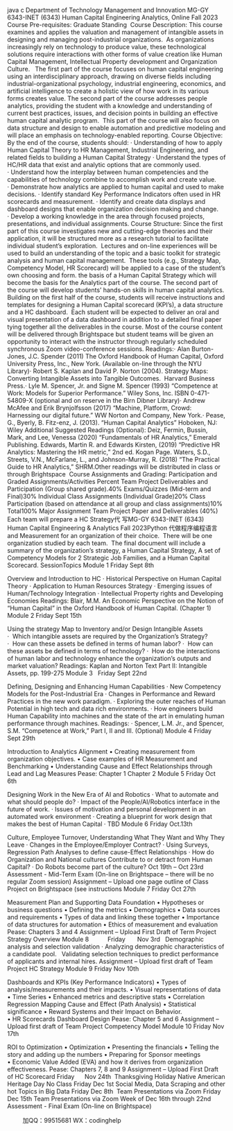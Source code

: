 java c
Department of Technology Management and Innovation
MG-GY 6343-INET (6343) Human Capital Engineering  Analytics, Online
Fall 2023
Course Pre-requisites: Graduate Standing 
Course Description:
This course examines and applies the valuation and management of intangible assets in designing and managing post-industrial organizations.  As organizations increasingly rely on technology to produce value, these technological solutions require interactions with other forms of value creation like Human Capital Management, Intellectual Property development and Organization Culture.   The first part of the course focuses on human capital engineering using an interdisciplinary approach, drawing on diverse fields including industrial-organizational psychology, industrial engineering, economics, and artificial intelligence to create a holistic view of how work in its various forms creates value. The second part of the course addresses people analytics, providing the student with a knowledge and understanding of current best practices, issues, and decision points in building an effective human capital analytic program.  This part of the course will also focus on data structure and design to enable automation and predictive modeling and will place an emphasis on technology-enabled reporting.
Course Objective:
By the end of the course, students should:
· Understanding of how to apply Human Capital Theory to HR Management, Industrial Engineering, and related fields to building a Human Capital Strategy
· Understand the types of HC/HR data that exist and analytic options that are commonly used.
· Understand how the interplay between human competencies and the capabilities of technology combine to accomplish work and create value.
· Demonstrate how analytics are applied to human capital and used to make decisions.
· Identify standard Key Performance Indicators often used in HR scorecards and measurement.
· Identify and create data displays and dashboard designs that enable organization decision making and change.
· Develop a working knowledge in the area through focused projects, presentations, and individual assignments.
Course Structure:
Since the first part of this course investigates new and cutting-edge theories and their application, it will be structured more as a research tutorial to facilitate individual student’s exploration.  Lectures and on-line experiences will be used to build an understanding of the topic and a basic toolkit for strategic analysis and human capital management.  These tools (e.g., Strategy Map, Competency Model, HR Scorecard) will be applied to a case of the student’s own choosing and form. the basis of a Human Capital Strategy which will become the basis for the Analytics part of the course.
The second part of the course will develop students’ hands-on skills in human capital analytics. Building on the first half of the course, students will receive instructions and templates for designing a Human Capital scorecard (KPI’s), a data structure and a HC dashboard.  Each student will be expected to deliver an oral and visual presentation of a data dashboard in addition to a detailed final paper tying together all the deliverables in the course.
Most of the course content will be delivered through Brightspace but student teams will be given an opportunity to interact with the instructor through regularly scheduled synchronous Zoom video-conference sessions.
Readings:· Alan Burton-Jones, J.C. Spender (2011) The Oxford Handbook of Human Capital, Oxford University Press, Inc., New York. (Available on-line through the NYU Library)· Robert S. Kaplan and David P. Norton (2004). Strategy Maps: Converting Intangible Assets into Tangible Outcomes.  Harvard Business Press.· Lyle M. Spencer, Jr. and Signe M. Spencer (1993) “Competence at Work: Models for Superior Performance.” Wiley  Sons, Inc. ISBN 0-471-54809-X (optional and on reserve in the Birn Dibner Library)· Andrew McAfee and Erik Brynjolfsson (2017) “Machine, Platform, Crowd: Harnessing our digital future.” WW Norton and Company, New York.· Pease, G., Byerly, B.  Fitz-enz, J. (2013). “Human Capital Analytics” Hoboken, NJ: Wiley
Additional Suggested Readings (Optional):
Deiz, Fermin, Bussin, Mark, and Lee, Venessa (2020) “Fundamentals of HR Analytics,” Emerald Publishing.
Edwards, Martin R. and Edwards Kirsten, (2019) “Predictive HR Analytics: Mastering the HR metric,” 2nd ed. Kogan Page.
Waters, S.D., Streets, V.N., McFarlane, L., and Johnson-Murray, R. (2018) “The Practical Guide to HR Analytics,” SHRM.Other readings will be distributed in class or through Brightspace 
Course Assignments and Grading:
Participation and Graded Assignments/Activities
Percent
Team Project Deliverables and Participation (Group shared grade).40%
Exams/Quizzes (Mid-term and Final)30%
Individual Class Assignments (Individual Grade)20%
Class Participation (based on attendance at all group and class assignments)10%
Total100%
Major Assignment
Team Project Paper and Deliverables (40%)
Each team will prepare a HC Strategy代 写MG-GY 6343-INET (6343) Human Capital Engineering & Analytics Fall 2023Python
代做程序编程语言 and Measurement for an organization of their choice.  There will be one organization studied by each team.  The final document will include a summary of the organization’s strategy, a Human Capital Strategy, A set of Competency Models for 2 Strategic Job Families, and a Human Capital Scorecard.
SessionTopics
Module 1 Friday 
Sept 8th  

Overview and Introduction to HC
· Historical Perspective on Human Capital Theory
· Application to Human Resources Strategy
· Emerging issues of Human/Technology Integration
· Intellectual Property rights and Developing Economies
Readings: Blair, M.M. An Economic Perspective on the Notion of “Human Capital” in the Oxford Handbook of Human Capital. (Chapter 1)
Module 2 
Friday 
Sept 15th  

Using the strategy Map to Inventory and/or Design Intangible Assets
·  Which intangible assets are required by the Organization’s Strategy?
·  How can these assets be defined in terms of human labor?
·  How can these assets be defined in terms of technology?
·  How do the interactions of human labor and technology enhance the organization’s outputs and market valuation?
Readings: Kaplan and Norton Text Part II: Intangible Assets, pp. 199-275
Module 3  
Friday
Sept 22nd


Defining, Designing and Enhancing Human Capabilities
· New Competency Models for the Post-Industrial Era
· Changes in Performance and Reward Practices in the new work paradigm.
· Exploring the outer reaches of Human Potential in high tech and data rich environments.
· How engineers build Human Capability into machines and the state of the art in emulating human performance through machines.
Readings: 
· Spencer, L.M. Jr., and Spencer, S.M. “Competence at Work,” Part I, II and III. (Optional)
Module 4 
Friday
Sept 29th 

Introduction to Analytics  Alignment
• Creating measurement from organization objectives.
• Case examples of HR Measurement and Benchmarking 
• Understanding Cause and Effect Relationships through Lead and Lag Measures
Pease: Chapter 1  Chapter 2
Module 5 
Friday
Oct 6th 

Designing Work in the New Era of AI and Robotics
· What to automate and what should people do?
· Impact of the People/AI/Robotics interface in the future of work.
· Issues of motivation and personal development in an automated work environment
· Creating a blueprint for work design that makes the best of Human Capital
· TBD
Module 6
Friday
Oct.13th 

Culture, Employee Turnover, Understanding What They Want and Why They Leave
· Changes in the Employee/Employer Contract?
· Using Surveys, Regression  Path Analyses to define cause-Effect Relationships
· How do Organization and National cultures Contribute to or detract from Human Capital?
· Do Robots become part of the culture?
Oct 19th – Oct 23rd   
Assessment - Mid-Term Exam (On-line on Brightspace – there will be no regular Zoom session)
Assignment – Upload one page outline of Class Project on Brightspace (see instructions
Module 7
Friday
Oct 27th 

Measurement Plan and Supporting Data Foundation
• Hypotheses or business questions
• Defining the metrics
• Demographics
• Data sources and requirements
• Types of data and linking these together
• Importance of data structures for automation
• Ethics of measurement and evaluation
Pease: Chapters 3 and 4
Assignment – Upload First Draft of Term Project Strategy Overview
Module 8           Friday       Nov 3rd  
Demographic analysis and selection validation
· Analyzing demographic characteristics of a candidate pool.   Validating selection techniques to predict performance of applicants and internal hires.
Assignment – Upload first draft of Team Project HC Strategy
Module 9
Friday
Nov 10th 

Dashboards and KPIs (Key Performance Indicators)
• Types of analysis/measurements and their impacts.
• Visual representations of data
• Time Series
• Enhanced metrics and descriptive stats
• Correlation  Regression Mapping Cause and Effect (Path Analysis)
• Statistical significance
• Reward Systems and their Impact on Behavior.	
• HR Scorecards  Dashboard Design
Pease: Chapter 5 and 6
Assignment – Upload first draft of Team Project Competency Model
Module 10
Friday
Nov 17th 

ROI to Optimization
• Optimization
• Presenting the financials
• Telling the story and adding up the numbers
• Preparing for Sponsor meetings
• Economic Value Added (EVA) and how it derives from organization effectiveness.
Pease: Chapters 7, 8 and 9
Assignment – Upload First Draft of HC Scorecard
Friday      Nov 24th 
Thanksgiving Holiday  Native American Heritage Day No Class
Friday
Dec 1st
Social Media, Data Scraping and other hot Topics in Big Data
Friday
Dec 8th 
Team Presentations via Zoom
Friday
Dec 15th
Team Presentations via Zoom
Week of Dec 16th through 22nd 
Assessment - Final Exam (On-line on Brightspace)




         
加QQ：99515681  WX：codinghelp
